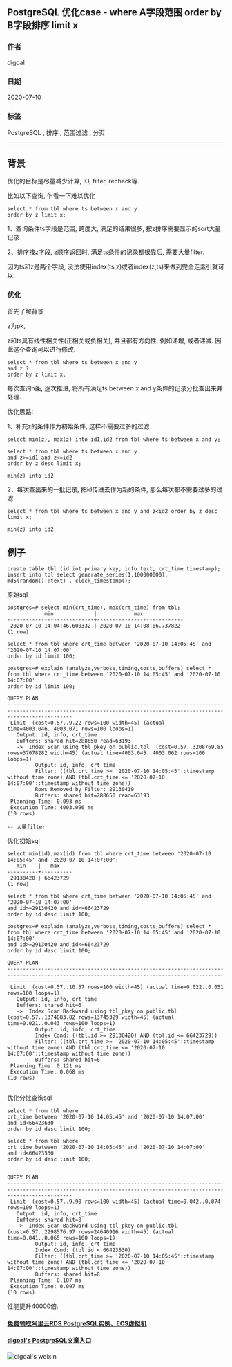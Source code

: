## PostgreSQL 优化case - where A字段范围 order by B字段排序 limit x  
    
### 作者    
digoal    
    
### 日期    
2020-07-10  
    
### 标签    
PostgreSQL , 排序 , 范围过滤 , 分页    
    
----    
    
## 背景    
优化的目标是尽量减少计算, IO, filter, recheck等.  
  
比如以下查询, 乍看一下难以优化  
  
```  
select * from tbl where ts between x and y   
order by z limit x;  
```  
  
1、查询条件ts字段是范围, 跨度大, 满足的结果很多, 按z排序需要显示的sort大量记录.  
  
2、排序按z字段, z顺序返回时, 满足ts条件的记录都很靠后, 需要大量filter.  
  
因为ts和z是两个字段, 没法使用index(ts,z)或者index(z,ts)来做到完全走索引就可以.  
  
### 优化  
首先了解背景  
  
z为pk,   
  
z和ts具有线性相关性(正相关或负相关), 并且都有方向性, 例如递增, 或者递减. 因此这个查询可以进行修改.  
  
```  
select * from tbl where ts between x and y   
and z ?   
order by z limit x;  
```  
  
每次查询n条, 逐次推进, 将所有满足ts between x and y条件的记录分批查出来并处理.  
  
优化思路:   
  
1、补充z的条件作为初始条件, 这样不需要过多的过滤.  
  
```  
select min(z), max(z) into id1,id2 from tbl where ts between x and y;  
  
select * from tbl where ts between x and y   
and z>=id1 and z<=id2   
order by z desc limit x;   
  
min(z) into id2  
```  
  
2、每次查出来的一批记录, 把id传进去作为新的条件, 那么每次都不需要过多的过滤.  
  
```  
select * from tbl where ts between x and y and z<id2 order by z desc limit x;   
  
min(z) into id2  
```  
  
## 例子  
```  
create table tbl (id int primary key, info text, crt_time timestamp);  
insert into tbl select generate_series(1,100000000), md5(random()::text) , clock_timestamp();  
```  
  
原始sql  
  
```  
postgres=# select min(crt_time), max(crt_time) from tbl;  
            min             |            max               
----------------------------+----------------------------  
 2020-07-10 14:04:46.600332 | 2020-07-10 14:08:06.737822  
(1 row)  
  
select * from tbl where crt_time between '2020-07-10 14:05:45' and '2020-07-10 14:07:00'  
order by id limit 100;  
  
postgres=# explain (analyze,verbose,timing,costs,buffers) select * from tbl where crt_time between '2020-07-10 14:05:45' and '2020-07-10 14:07:00'  
order by id limit 100;  
                                                                           QUERY PLAN                                                                              
-----------------------------------------------------------------------------------------------------------------------------------------------------------------  
 Limit  (cost=0.57..9.22 rows=100 width=45) (actual time=4003.046..4003.071 rows=100 loops=1)  
   Output: id, info, crt_time  
   Buffers: shared hit=288650 read=63193  
   ->  Index Scan using tbl_pkey on public.tbl  (cost=0.57..3208769.85 rows=37078282 width=45) (actual time=4003.045..4003.062 rows=100 loops=1)  
         Output: id, info, crt_time  
         Filter: ((tbl.crt_time >= '2020-07-10 14:05:45'::timestamp without time zone) AND (tbl.crt_time <= '2020-07-10 14:07:00'::timestamp without time zone))  
         Rows Removed by Filter: 29130419  
         Buffers: shared hit=288650 read=63193  
 Planning Time: 0.093 ms  
 Execution Time: 4003.096 ms  
(10 rows)  
  
-- 大量filter  
```  
  
优化初始sql  
  
```  
select min(id),max(id) from tbl where crt_time between '2020-07-10 14:05:45' and '2020-07-10 14:07:00';  
   min    |   max      
----------+----------  
 29130420 | 66423729  
(1 row)  
  
select * from tbl where crt_time between '2020-07-10 14:05:45' and '2020-07-10 14:07:00'  
and id>=29130420 and id<=66423729   
order by id desc limit 100;   
  
postgres=# explain (analyze,verbose,timing,costs,buffers) select * from tbl where crt_time between '2020-07-10 14:05:45' and '2020-07-10 14:07:00'  
and id>=29130420 and id<=66423729   
order by id desc limit 100;   
                                                                           QUERY PLAN                                                                              
-----------------------------------------------------------------------------------------------------------------------------------------------------------------  
 Limit  (cost=0.57..10.57 rows=100 width=45) (actual time=0.022..0.051 rows=100 loops=1)  
   Output: id, info, crt_time  
   Buffers: shared hit=6  
   ->  Index Scan Backward using tbl_pkey on public.tbl  (cost=0.57..1374883.82 rows=13745329 width=45) (actual time=0.021..0.043 rows=100 loops=1)  
         Output: id, info, crt_time  
         Index Cond: ((tbl.id >= 29130420) AND (tbl.id <= 66423729))  
         Filter: ((tbl.crt_time >= '2020-07-10 14:05:45'::timestamp without time zone) AND (tbl.crt_time <= '2020-07-10 14:07:00'::timestamp without time zone))  
         Buffers: shared hit=6  
 Planning Time: 0.121 ms  
 Execution Time: 0.068 ms  
(10 rows)  
  
```  
  
优化分批查询sql  
  
```  
select * from tbl where   
crt_time between '2020-07-10 14:05:45' and '2020-07-10 14:07:00'  
and id<66423630  
order by id desc limit 100;   
  
select * from tbl where   
crt_time between '2020-07-10 14:05:45' and '2020-07-10 14:07:00'  
and id<66423530  
order by id desc limit 100;   
```  
  
```  
                                                                           QUERY PLAN                                                                              
-----------------------------------------------------------------------------------------------------------------------------------------------------------------  
 Limit  (cost=0.57..9.90 rows=100 width=45) (actual time=0.042..0.074 rows=100 loops=1)  
   Output: id, info, crt_time  
   Buffers: shared hit=8  
   ->  Index Scan Backward using tbl_pkey on public.tbl  (cost=0.57..2298576.97 rows=24640916 width=45) (actual time=0.041..0.065 rows=100 loops=1)  
         Output: id, info, crt_time  
         Index Cond: (tbl.id < 66423530)  
         Filter: ((tbl.crt_time >= '2020-07-10 14:05:45'::timestamp without time zone) AND (tbl.crt_time <= '2020-07-10 14:07:00'::timestamp without time zone))  
         Buffers: shared hit=8  
 Planning Time: 0.107 ms  
 Execution Time: 0.097 ms  
(10 rows)  
```  
  
性能提升40000倍.  
    
  
  
#### [免费领取阿里云RDS PostgreSQL实例、ECS虚拟机](https://www.aliyun.com/database/postgresqlactivity "57258f76c37864c6e6d23383d05714ea")
  
  
#### [digoal's PostgreSQL文章入口](https://github.com/digoal/blog/blob/master/README.md "22709685feb7cab07d30f30387f0a9ae")
  
  
![digoal's weixin](../pic/digoal_weixin.jpg "f7ad92eeba24523fd47a6e1a0e691b59")
  

